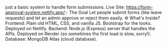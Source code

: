 just a basic system to handle form submissions.
​Live Site: https://form-approval-system.netlify.app/
​💡 The Goal
​Let people submit forms (like leave requests) and let an admin approve or reject them easily.
​⚙️ What's Inside?
​Frontend: Plain old HTML, CSS, and vanilla JS. Bootstrap for the looks. Deployed on Netlify.
​Backend: Node.js (Express) server that handles the APIs. Deployed on Render (so sometimes the first load is slow, sorry!).
​Database: MongoDB Atlas (cloud database).